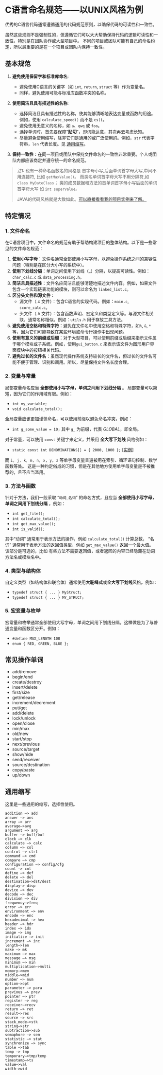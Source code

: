 # C语言命名规范——以UNIX风格为例

优秀的C语言代码通常遵循通用的代码规范原则，以确保代码的可读性和一致性。

虽然这些规则不是强制性的，但遵循它们可以大大帮助保持代码的逻辑可读性和一致性，特别是在团队协作或大型项目中。
不同的项目或团队可能有自己的命名约定，所以最重要的是在一个项目或团队内保持一致性。

## 基本规范

1. **避免使用保留字和标准库命名**:
   - 避免使用C语言的关键字（如 `int`, `return`, `struct` 等）作为变量名。
   - 同样，避免使用可能与标准库函数冲突的名称。

2. **使用简洁且具有描述性的名称**:
   - 选择简洁且具有描述性的名称，使其能够清晰地表达变量或函数的用途。例如，使用 `calculate_speed()` 而不是 `cs()`。
   - 避免使用无意义的名称，如 `a`、`qwq` 或 `foo`。
   - 选择单词时，首先要保障“**贴切**”，即词能达意，其次再去考虑长短。
   - 尽量避免使用缩写，除非它们是通用的或广泛使用的。例如，`str` 代表字符串，`len` 代表长度。见 [通用缩写](#通用缩写)。

3. **保持一致性**：在同一项目或团队中保持文件命名的一致性非常重要。个人或团队内部应该商定并遵守统一的命名规范。

> _注1:_ 也有一种命名函数名的风格是 首字母小写,后面单词首字母大写,中间不用连接符, 比如 `getMaxValue()`。
> 而类名单词首字母大写不用分隔符,如 `class MyDateClass`；
> 类的成员数据和方法的首单词首字母小写后面的单词首字母大写 如 `int superValue`。
> 
> JAVA的代码风格就是大致如此。[可以直接看看我的项目实例来了解。](https://github.com/CarmJos/EasySQL/blob/52dcd71c5ba6f08d179ad78467a5a331ba47e1b1/api/src/main/java/cc/carm/lib/easysql/api/SQLManager.java)

## 特定情况

### 1. 文件命名

在C语言项目中，文件命名的规范有助于帮助构建项目的整体结构。以下是一些常见的文件命名规范：

1. **使用小写字母**：文件名通常全部使用小写字母，以避免操作系统之间的兼容性问题（特别是在区分大小写的系统中）。
2. **使用下划线分隔**：单词之间使用下划线（_）分隔，以提高可读性。例如：`char_calc.c` 或 `data_processing.h`。
3. **简洁且具描述性**：文件名应简洁且能够清楚地描述文件内容。例如，如果文件包含一个实现链表功能的模块，则可以命名为 `linked_list.c`。
4. **区分头文件和源文件**：
    - 源文件（.c 文件）：包含C语言的实现代码。例如：`main.c`, `score_calc.c`。
    - 头文件（.h 文件）：包含函数声明、宏定义和类型定义等。与源文件相关联，通常名称相似。例如：`utils.h` 用于存放工具方法。
5. **避免使用空格和特殊字符**：避免在文件名中使用空格和特殊字符，如`%`, `&`, `*`等，因为它们可能导致在某些环境或命令行操作中出现问题。
6. **使用有意义的前缀或后缀**：对于大型项目，可以使用前缀或后缀来指示文件属于哪个模块或子系统。例如，使用`gui_button.c` 来表示该文件为图形用户界面模块中的按钮相关代码。
7. **避免过长的文件名**：虽然现代操作系统支持较长的文件名，但过长的文件名可能不便于管理、识别和调用。所以，尽量保持文件名长度合理。

### 2. 变量与常量

局部变量命名应当 **全部使用小写字母，单词之间用下划线分隔** 。
局部变量可以简短，因为它们的作用域有限。例如：

- `int my_variable;`
- `void calculate_total();`

全局变量应该更加谨慎命名，可以使用前缀以避免命名冲突，例如：
- `int g_some_value = 10;` 其中 `g_` 为前缀，代表 _GLOBAL_，即全局。

对于常量，可以使用 `const` 关键字来定义，并采用 **全大写下划线** 风格例如：
- `static const int DENOMINATIONS[] = { 2000, 1000 };` [[实例]](../src/calculator/change_calc.c)

而 `i, j, k, m, n, x, y, z` 等单字母变量普遍被用在索引、循环语句控制、数学函数等处。
这是一种约定俗成的习惯，但是在其他地方使用单字母变量是不被推荐的，且不应当滥用。


### 3. 方法与函数

针对于方法，我们一般采取 “`动词_名词`” 的命名方式，且应当 **全部使用小写字母，单词之间用下划线分隔** ，例如：
- `int get_file();`
- `int calculate_total();`
- `int get_max_value();`
- `int is_valid();`

其中“动词” 通常用于表示方法的操作，例如 `calculate_total()` 计算总数，
“名词” 通常用于表示方法的返回值类型，例如 `get_max_value()` 返回一个最大值。
该部分是可选的，比如 有些方法不需要返回值，或者返回的内容已经隐藏在动词方法名或模块名中。

### 4. 类型与结构体

自定义类型（如结构体和联合体）通常使用**大驼峰式**或**全大写下划线**风格。例如：
- `typedef struct { ... } MyStruct;`
- `typedef struct { ... } MY_STRUCT;`

### 5. 宏变量与枚举

宏常量和枚举通常全部使用大写字母，单词之间用下划线分隔。这样做是为了与普通变量和函数区分开。例如：
- `#define MAX_LENGTH 100`
- `enum { RED, GREEN, BLUE };`

## 常见操作单词

- add/remove
- begin/end
- create/destroy
- insert/delete
- first/size
- get/release
- increment/decrement
- put/get
- add/delete
- lock/unlock
- open/close
- min/max
- old/new
- start/stop
- next/previous
- source/target
- show/hide
- send/receiver
- source/destination
- copy/paste
- up/down


## 通用缩写

这里是一些通用的缩写，选择性使用。

```text
addition —> add
answer —> ans
array —> arr
average—>avg 
argument —> arg
buffer —> buff/buf
clock —> clk
calculate —> calc
column —> col
control —> ctrl
command —> cmd
compare —> cmp
configuration —> config/cfg
count —> cnt
define —> def
delete —> del
destination—>dst/dest
display—> disp
device —> dev
decode —> dec
division —> div
frequency—>freq
error —> err
environment —> env
encode —> enc
hexadecimal —> hex
header —> hdr
index —> idx
image —> img
initialize —> init
increment —> inc
length—>len
make —> mk
maximum —> max
message —> msg
minimum —> min
multiplication—>multi
memory—>mem
middle—>mid
number —> num
option—>opt
parameter —> para
previous —> prev
pointer —> ptr
register —> reg
receiver—>recv
return —> ret
result—>res
source —> src
stack_node—>stk
string—>str
subtraction—>sub
semaphore —> sem
statistic —> stat
synchronize —> sync
table —>tab
temp —> tmp
temporary—>tmp/temp
timestamp—>ts
value—>val
width—>wid
```
